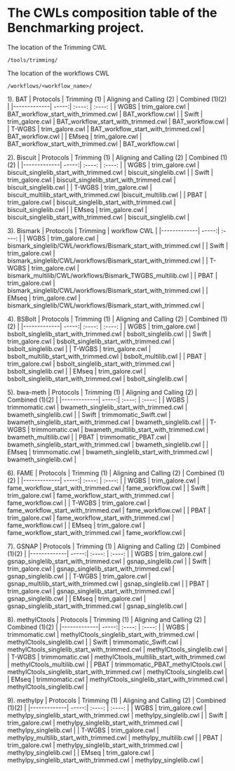 # The CWLs composition table of the Benchmarking project.

The location of the Trimming CWL
```
/tools/trimming/
```

The location of the workflows CWL

```
/workflows/<workflow_name>/
```

1). BAT
| Protocols       | Trimming (1) | Aligning and Calling (2) | Combined (1)(2) | 
|-------------| -----:| :----: | :----: |
| WGBS | trim_galore.cwl | BAT_workflow_start_with_trimmed.cwl | BAT_workflow.cwl |
| Swift | trim_galore.cwl | BAT_workflow_start_with_trimmed.cwl | BAT_workflow.cwl |
| T-WGBS | trim_galore.cwl | BAT_workflow_start_with_trimmed.cwl | BAT_workflow.cwl |
| EMseq | trim_galore.cwl | BAT_workflow_start_with_trimmed.cwl | BAT_workflow.cwl |

2). Biscuit
| Protocols       | Trimming (1) | Aligning and Calling (2) | Combined (1)(2) | 
|-------------| -----:| :----: | :----: |
| WGBS | trim_galore.cwl | biscuit_singlelib_start_with_trimmed.cwl | biscuit_singlelib.cwl |
| Swift | trim_galore.cwl | biscuit_singlelib_start_with_trimmed.cwl | biscuit_singlelib.cwl |
| T-WGBS | trim_galore.cwl | biscuit_multilib_start_with_trimmed.cwl |biscuit_multilib.cwl |
| PBAT | trim_galore.cwl | biscuit_singlelib_start_with_trimmed.cwl | biscuit_singlelib.cwl |
| EMseq | trim_galore.cwl | biscuit_singlelib_start_with_trimmed.cwl | biscuit_singlelib.cwl |

3). Bismark
| Protocols       | Trimming | workflow CWL |
|-------------| -----:| :----: |
| WGBS | trim_galore.cwl | bismark_singlelib/CWL/workflows/Bismark_start_with_trimmed.cwl |
| Swift | trim_galore.cwl | bismark_singlelib/CWL/workflows/Bismark_start_with_trimmed.cwl |
| T-WGBS | trim_galore.cwl | bismark_multilib/CWL/workflows/Bismark_TWGBS_multilib.cwl |
| PBAT | trim_galore.cwl | bismark_singlelib/CWL/workflows/Bismark_start_with_trimmed.cwl |
| EMseq | trim_galore.cwl | bismark_singlelib/CWL/workflows/Bismark_start_with_trimmed.cwl |

4). BSBolt
| Protocols       | Trimming (1) | Aligning and Calling (2) | Combined (1)(2) | 
|-------------| -----:| :----: | :----: |
| WGBS | trim_galore.cwl | bsbolt_singlelib_start_with_trimmed.cwl | bsbolt_singlelib.cwl |
| Swift | trim_galore.cwl | bsbolt_singlelib_start_with_trimmed.cwl | bsbolt_singlelib.cwl |
| T-WGBS | trim_galore.cwl | bsbolt_multilib_start_with_trimmed.cwl | bsbolt_multilib.cwl |
| PBAT | trim_galore.cwl | bsbolt_singlelib_start_with_trimmed.cwl | bsbolt_singlelib.cwl |
| EMseq | trim_galore.cwl | bsbolt_singlelib_start_with_trimmed.cwl | bsbolt_singlelib.cwl |

5). bwa-meth
| Protocols       | Trimming (1) | Aligning and Calling (2) | Combined (1)(2) | 
|-------------| -----:| :----: | :----: |
| WGBS | trimmomatic.cwl | bwameth_singlelib_start_with_trimmed.cwl | bwameth_singlelib.cwl |
| Swift | trimmomatic_Swift.cwl | bwameth_singlelib_start_with_trimmed.cwl | bwameth_singlelib.cwl | 
| T-WGBS | trimmomatic.cwl | bwameth_multilib_start_with_trimmed.cwl | bwameth_multilib.cwl |
| PBAT | trimmomatic_PBAT.cwl | bwameth_singlelib_start_with_trimmed.cwl | bwameth_singlelib.cwl |
| EMseq | trimmomatic.cwl | bwameth_singlelib_start_with_trimmed.cwl | bwameth_singlelib.cwl |

6). FAME
| Protocols       | Trimming (1) | Aligning and Calling (2) | Combined (1)(2) | 
|-------------| -----:| :----: | :----: |
| WGBS | trim_galore.cwl | fame_workflow_start_with_trimmed.cwl | fame_workflow.cwl |
| Swift | trim_galore.cwl | fame_workflow_start_with_trimmed.cwl | fame_workflow.cwl |
| T-WGBS | trim_galore.cwl | fame_workflow_start_with_trimmed.cwl | fame_workflow.cwl |
| PBAT | trim_galore.cwl | fame_workflow_start_with_trimmed.cwl | fame_workflow.cwl |
| EMseq | trim_galore.cwl | fame_workflow_start_with_trimmed.cwl | fame_workflow.cwl |

7). GSNAP
| Protocols       | Trimming (1) | Aligning and Calling (2) | Combined (1)(2) | 
|-------------| -----:| :----: | :----: |
| WGBS | trim_galore.cwl | gsnap_singlelib_start_with_trimmed.cwl | gsnap_singlelib.cwl |
| Swift | trim_galore.cwl | gsnap_singlelib_start_with_trimmed.cwl | gsnap_singlelib.cwl |
| T-WGBS | trim_galore.cwl | gsnap_multilib_start_with_trimmed.cwl | gsnap_singlelib.cwl |
| PBAT | trim_galore.cwl | gsnap_singlelib_start_with_trimmed.cwl | gsnap_singlelib.cwl |
| EMseq | trim_galore.cwl | gsnap_singlelib_start_with_trimmed.cwl | gsnap_singlelib.cwl |

8). methylCtools
| Protocols       | Trimming (1) | Aligning and Calling (2) | Combined (1)(2) | 
|-------------| -----:| :----: | :----: |
| WGBS | trimmomatic.cwl | methylCtools_singlelib_start_with_trimmed.cwl | methylCtools_singlelib.cwl |
| Swift | trimmomatic_Swift.cwl | methylCtools_singlelib_start_with_trimmed.cwl | methylCtools_singlelib.cwl |
| T-WGBS | trimmomatic.cwl | methylCtools_multilib_start_with_trimmed.cwl | methylCtools_multilib.cwl |
| PBAT | trimmomatic_PBAT_methylCtools.cwl | methylCtools_singlelib_start_with_trimmed.cwl | methylCtools_singlelib.cwl |
| EMseq | trimmomatic.cwl | methylCtools_singlelib_start_with_trimmed.cwl | methylCtools_singlelib.cwl |

9). methylpy
| Protocols       | Trimming (1) | Aligning and Calling (2) | Combined (1)(2) | 
|-------------| -----:| :----: | :----: |
| WGBS | trim_galore.cwl | methylpy_singlelib_start_with_trimmed.cwl | methylpy_singlelib.cwl |
| Swift | trim_galore.cwl | methylpy_singlelib_start_with_trimmed.cwl | methylpy_singlelib.cwl |
| T-WGBS | trim_galore.cwl | methylpy_multilib_start_with_trimmed.cwl | methylpy_multilib.cwl |
| PBAT | trim_galore.cwl | methylpy_singlelib_start_with_trimmed.cwl | methylpy_singlelib.cwl |
| EMseq | trim_galore.cwl | methylpy_singlelib_start_with_trimmed.cwl | methylpy_singlelib.cwl |
